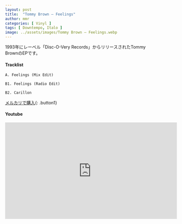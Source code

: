 ```yaml
---
layout: post
title:  "Tommy Brown – Feelings"
author: mmr
categories: [ Vinyl ]
tags: [ Downtempo, Italo ]
image: ../assets/images/Tommy Brown – Feelings.webp
---
```


1993年にレーベル「Disc-O-Very Records」からリリースされたTommy BrownのEPです。

#### Tracklist
```md
A. Feelings (Mix Edit)

B1. Feelings (Radio Edit)

B2. Carillon
```

[メルカリで購入](https://jp.mercari.com/item/m69743649538?afid=6142608987){: .button1}

#### Youtube
<iframe width="560" height="315" src="https://www.youtube.com/embed/q3m_c59ddTE?si=UIL3E_2dltliUTGU" title="YouTube video player" frameborder="0" allow="accelerometer; autoplay; clipboard-write; encrypted-media; gyroscope; picture-in-picture; web-share" referrerpolicy="strict-origin-when-cross-origin" allowfullscreen></iframe>
